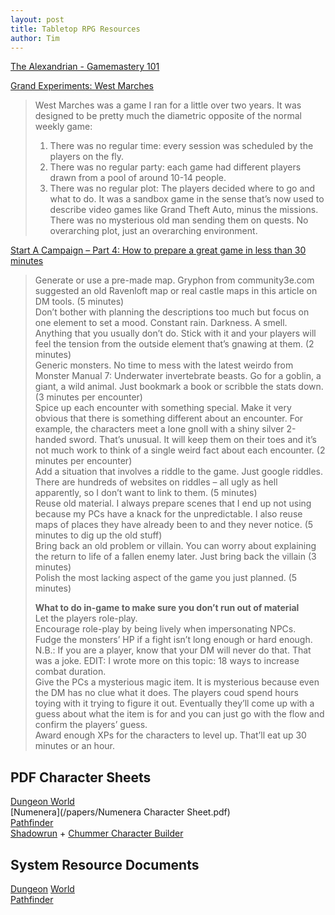 ```yaml
---
layout: post
title: Tabletop RPG Resources
author: Tim
---
```


[The Alexandrian - Gamemastery 101](https://thealexandrian.net/gamemastery-101)  

[Grand Experiments: West Marches](http://arsludi.lamemage.com/index.php/78/grand-experiments-west-marches/)  
>West Marches was a game I ran for a little over two years. It was designed to be pretty much the diametric opposite of the normal weekly game:  
>1) There was no regular time: every session was scheduled by the players on the fly.  
>2) There was no regular party: each game had different players drawn from a pool of around 10-14 people.  
>3) There was no regular plot: The players decided where to go and what to do. It was a sandbox game in the sense that’s now used to describe video games like Grand Theft Auto, minus the missions. There was no mysterious old man sending them on quests. No overarching plot, just an overarching environment.  

[Start A Campaign – Part 4: How to prepare a great game in less than 30 minutes](http://www.dungeonmastering.com/campaigns-adventures/how-to-prepare-a-great-game-in-less-than-30-minutes)
>Generate or use a pre-made map. Gryphon from community3e.com suggested an old Ravenloft map or real castle maps in this article on DM tools. (5 minutes)  
>Don’t bother with planning the descriptions too much but focus on one element to set a mood. Constant rain. Darkness. A smell. Anything that you usually don’t do. Stick with it and your players will feel the tension from the outside element that’s gnawing at them. (2 minutes)  
>Generic monsters. No time to mess with the latest weirdo from Monster Manual 7: Underwater invertebrate beasts. Go for a goblin, a giant, a wild animal. Just bookmark a book or scribble the stats down. (3 minutes per encounter)  
>Spice up each encounter with something special. Make it very obvious that there is something different about an encounter. For example, the characters meet a lone gnoll with a shiny silver 2-handed sword. That’s unusual. It will keep them on their toes and it’s not much work to think of a single weird fact about each encounter. (2 minutes per encounter)  
>Add a situation that involves a riddle to the game. Just google riddles. There are hundreds of websites on riddles – all ugly as hell apparently, so I don’t want to link to them. (5 minutes)  
>Reuse old material. I always prepare scenes that I end up not using because my PCs have a knack for the unpredictable. I also reuse maps of places they have already been to and they never notice. (5 minutes to dig up the old stuff)  
>Bring back an old problem or villain. You can worry about explaining the return to life of a fallen enemy later. Just bring back the villain (3 minutes)  
>Polish the most lacking aspect of the game you just planned. (5 minutes)  
>  
>**What to do in-game to make sure you don’t run out of material**  
>Let the players role-play.  
>Encourage role-play by being lively when impersonating NPCs.  
>Fudge the monsters’ HP if a fight isn’t long enough or hard enough. N.B.: If you are a player, know that your DM will never do that. That was a joke. EDIT: I wrote more on this topic: 18 ways to increase combat duration.  
>Give the PCs a mysterious magic item. It is mysterious because even the DM has no clue what it does. The players coud spend hours toying with it trying to figure it out. Eventually they’ll come up with a guess about what the item is for and you can just go with the flow and confirm the players’ guess.  
>Award enough XPs for the characters to level up. That’ll eat up 30 minutes or an hour.  

## PDF Character Sheets  
[Dungeon World](/papers/Dungeon_World_Play_Sheets.pdf)  
[Numenera](/papers/Numenera Character Sheet.pdf)  
[Pathfinder](/papers/PathfinderRPGCharacterSheet.pdf)  
[Shadowrun]() + [Chummer Character Builder]()  

## System Resource Documents  
[Dungeon](http://www.dungeon-world.com/) [World](https://www.dungeonworldsrd.com/)  
[Pathfinder](https://www.d20pfsrd.com/)  